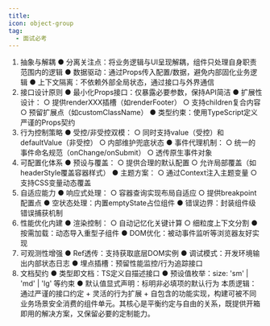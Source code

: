 ```yaml
---
title: 
icon: object-group
tag:
  - 面试必考
---
```



1. 抽象与解耦
● 分离关注点：将业务逻辑与UI呈现解耦，组件只处理自身职责范围内的逻辑
● 数据驱动：通过Props传入配置/数据，避免内部固化业务逻辑
● 上下文隔离：不依赖外部全局状态，通过接口与外界通信
2. 接口设计原则
● 最小化Props接口：仅暴露必要参数，保持API简洁
● 扩展性设计：
  ○ 提供renderXXX插槽（如renderFooter）
  ○ 支持children复合内容
  ○ 预留扩展点（如customClassName）
● 类型约束：使用TypeScript定义严谨的Props契约
3. 行为控制策略
● 受控/非受控双模：
  ○ 同时支持value（受控）和defaultValue（非受控）
  ○ 内部维护兜底状态
● 事件代理机制：
  ○ 统一的事件命名规范（onChange/onSubmit）
  ○ 透传原生事件对象
4. 可配置化体系
● 预设与覆盖：
  ○ 提供合理的默认配置
  ○ 允许局部覆盖（如headerStyle覆盖容器样式）
● 主题方案：
  ○ 通过Context注入主题变量
  ○ 支持CSS变量动态覆盖
5. 自适应能力
● 响应式处理：
  ○ 容器查询实现布局自适应
  ○ 提供breakpoint配置点
● 空状态处理：内置emptyState占位组件
● 错误边界：封装组件级错误捕获机制
6. 性能优化内建
● 渲染控制：
  ○ 自动记忆化关键计算
  ○ 细粒度上下文分割
● 按需加载：动态导入重型子组件
● DOM优化：被动事件监听等浏览器友好实现
7. 可观测性增强
● Ref透传：支持获取底层DOM实例
● 调试模式：开发环境输出内部状态日志
● 埋点插槽：预留性能监控/行为追踪接口
8. 文档契约
● 类型即文档：TS定义自描述接口
● 预设值枚举：size: 'sm' | 'md' | 'lg' 等约束
● 默认值显式声明：标明非必填项的默认行为
本质逻辑：通过严谨的接口约定 + 灵活的行为扩展 + 自包含的功能实现，构建可被不同业务场景安全消费的组件单元。其核心是平衡约定与自由的关系，既提供开箱即用的解决方案，又保留必要的定制能力。
